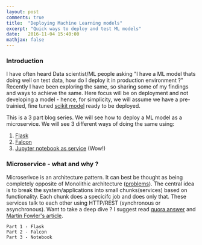 ```yaml
---
layout: post
comments: true
title:  "Deploying Machine Learning models"
excerpt: "Quick ways to deploy and test ML models"
date:   2016-11-04 15:40:00
mathjax: false
---
```


### Introduction

I have often heard Data scientist/ML people asking "I have a ML model thats doing well on test data, how do I deploy it in production environment ?"  Recently I have been exploring the same, so sharing some of my findings and ways to achieve the same. Here focus will be on deployment and not developing a model - hence, for simplicity, we will assume we have a pre-trainied, fine tuned [scikit model](http://scikit-learn.org/stable/auto_examples/linear_model/plot_ols.html) ready to be deployed.

This is a 3 part blog series. We will see how to deploy a ML model as a microservice. We will see 3 different ways of doing the same using:

1. [Flask]() 
2. [Falcon]()
3. [Jupyter notebook as service]() (Wow!)


### Microservice - what and why ?

Microserivce is an architecture pattern. It can best be thought as being completely opposite of Monolithic architecture ([problems](https://www.thoughtworks.com/insights/blog/monoliths-are-bad-design-and-you-know-it)). The central idea is to break the system/applications into small chunks(services) based on functionality. Each chunk does a specicifc job and does only that. These services talk to each other using HTTP/REST (synchronous or asynchronous). Want to take a deep dive ? I suggest read [quora answer](https://www.quora.com/What-is-Microservices-Architecture) and [Martin Fowler's article](https://www.martinfowler.com/articles/microservices.html).


	Part 1 - Flask   
	Part 2 - Falcon   
	Part 3 - Notebook    
